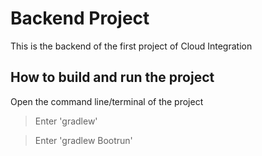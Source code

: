 # Backend Project
This is the backend of the first project of Cloud Integration

## How to build and run the project 
Open the command line/terminal of the project

> Enter 'gradlew'

> Enter 'gradlew Bootrun'

